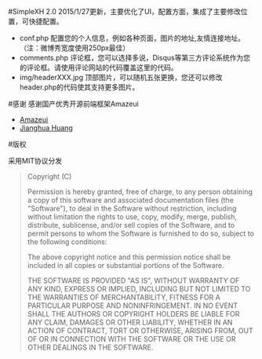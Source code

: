 #SimpleXH 2.0
2015/1/27更新，主要优化了UI，配置方面，集成了主要修改位置，可快捷配置。
* conf.php 配置您的个人信息，例如各种页面，图片的地址,友情连接地址。（注：微博秀宽度使用250px最佳）
* comments.php  评论框，您可以选择多说，Disqus等第三方评论系统作为您的评论框。请使用评论网站的代码覆盖这里的代码。
* img/headerXXX.jpg 顶部图片，可以随机五张更换，您还可以修改header.php的代码使其支持更多图片。

#感谢
感谢国产优秀开源前端框架Amazeui
* [Amazeui](http://amazeui.org/)
* [Jianghua Huang ](http://huangjianghua.cn/)

#版权
<p>采用MIT协议分发</p>
<blockquote>
Copyright (C) <year> <copyright holders>

Permission is hereby granted, free of charge, to any person obtaining a copy of this software and associated documentation files (the "Software"), to deal in the Software without restriction, including without limitation the rights to use, copy, modify, merge, publish, distribute, sublicense, and/or sell copies of the Software, and to permit persons to whom the Software is furnished to do so, subject to the following conditions:

The above copyright notice and this permission notice shall be included in all copies or substantial portions of the Software.

THE SOFTWARE IS PROVIDED "AS IS", WITHOUT WARRANTY OF ANY KIND, EXPRESS OR IMPLIED, INCLUDING BUT NOT LIMITED TO THE WARRANTIES OF MERCHANTABILITY, FITNESS FOR A PARTICULAR PURPOSE AND NONINFRINGEMENT. IN NO EVENT SHALL THE AUTHORS OR COPYRIGHT HOLDERS BE LIABLE FOR ANY CLAIM, DAMAGES OR OTHER LIABILITY, WHETHER IN AN ACTION OF CONTRACT, TORT OR OTHERWISE, ARISING FROM, OUT OF OR IN CONNECTION WITH THE SOFTWARE OR THE USE OR OTHER DEALINGS IN THE SOFTWARE.
</blockquote>
